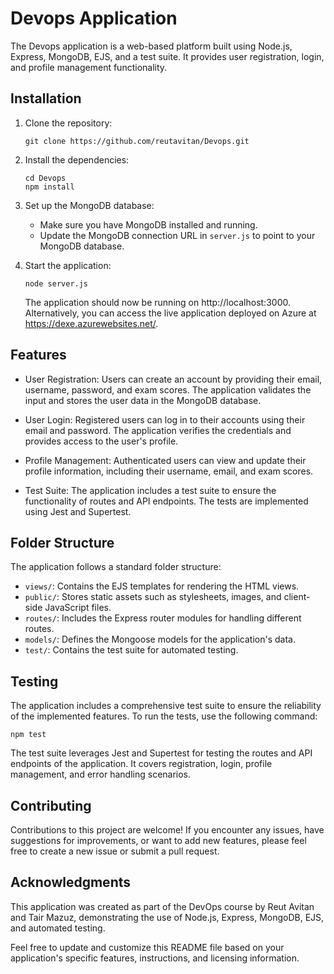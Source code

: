 # Devops Application

The Devops application is a web-based platform built using Node.js, Express, MongoDB, EJS, and a test suite. It provides user registration, login, and profile management functionality.

## Installation

1. Clone the repository:

   ```
   git clone https://github.com/reutavitan/Devops.git
   ```

2. Install the dependencies:

   ```
   cd Devops
   npm install
   ```

3. Set up the MongoDB database:

   - Make sure you have MongoDB installed and running.
   - Update the MongoDB connection URL in `server.js` to point to your MongoDB database.

4. Start the application:

   ```
   node server.js
   ```

   The application should now be running on http://localhost:3000.
   Alternatively, you can access the live application deployed on Azure at https://dexe.azurewebsites.net/.

## Features

- User Registration: Users can create an account by providing their email, username, password, and exam scores. The application validates the input and stores the user data in the MongoDB database.

- User Login: Registered users can log in to their accounts using their email and password. The application verifies the credentials and provides access to the user's profile.

- Profile Management: Authenticated users can view and update their profile information, including their username, email, and exam scores.

- Test Suite: The application includes a test suite to ensure the functionality of routes and API endpoints. The tests are implemented using Jest and Supertest.

## Folder Structure

The application follows a standard folder structure:

- `views/`: Contains the EJS templates for rendering the HTML views.
- `public/`: Stores static assets such as stylesheets, images, and client-side JavaScript files.
- `routes/`: Includes the Express router modules for handling different routes.
- `models/`: Defines the Mongoose models for the application's data.
- `test/`: Contains the test suite for automated testing.

## Testing

The application includes a comprehensive test suite to ensure the reliability of the implemented features. To run the tests, use the following command:

```
npm test
```

The test suite leverages Jest and Supertest for testing the routes and API endpoints of the application. It covers registration, login, profile management, and error handling scenarios.

## Contributing

Contributions to this project are welcome! If you encounter any issues, have suggestions for improvements, or want to add new features, please feel free to create a new issue or submit a pull request.
 

## Acknowledgments

This application was created as part of the DevOps course by Reut Avitan and Tair Mazuz, demonstrating the use of Node.js, Express, MongoDB, EJS, and automated testing.

Feel free to update and customize this README file based on your application's specific features, instructions, and licensing information.
